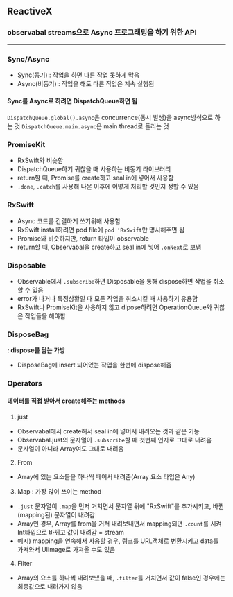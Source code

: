 ## ReactiveX
###  observabal streams으로 Async 프로그래밍을 하기 위한 API

---

### Sync/Async

- Sync(동기) : 작업을 하면 다른 작업 못하게 막음
- Async(비동기) : 작업을 해도 다른 작업은 계속 실행됨

#### Sync를 Async로 하려면 DispatchQueue하면 됨

`DispatchQueue.global().async`은 concurrence(동시 발생)을 async방식으로 하는 것
`DispatchQueue.main.async`은 main thread로 돌리는 것

### PromiseKit

- RxSwift와 비슷함
- DispatchQueue하기 귀찮을 때 사용하는 비동기 라이브러리
- return할 때, Promise를 create하고 seal in에 넣어서 사용함
- `.done`, `.catch`를 사용해 나온 이후에 어떻게 처리할 것인지 정할 수 있음

### RxSwift

- Async 코드를 간결하게 쓰기위해 사용함
- RxSwift install하려면 pod file에 `pod 'RxSwift`만 명시해주면 됨
- Promise와 비슷하지만, return 타입이 observable
- return할 때, Observabal을 create하고 seal in에 넣어 `.onNext`로 보냄

### Disposable

- Observable에서 `.subscribe`하면 Disposable을 통해 dispose하면 작업을 취소할 수 있음
- error가 나거나 특정상황일 때 모든 작업을 취소시킬 때 사용하기 유용함
- RxSwift나 PromiseKit을 사용하지 않고 dipose하려면 OperationQueue와 귀찮은 작업들을 해야함

### DisposeBag
**: dispose를 담는 가방**

- DisposeBag에 insert 되어있는 작업을 한번에 dispose해줌

### Operators

#### 데이터를 직접 받아서 create해주는 methods

1. just

- Observabal에서 create해서 seal in에 넣어서 내려오는 것과 같은 기능
- Observabal.just의 문자열이 `.subscribe`할 때 첫번째 인자로 그대로 내려옴
- 문자열이 아니라 Array여도 그대로 내려옴

2. From

- Array에 있는 요소들을 하나씩 떼어서 내려줌(Array 요소 타입은 Any)

3. Map : 가장 많이 쓰이는 method

- `.just` 문자열이 `.map`을 먼저 거치면서 문자열 뒤에 "RxSwift"를 추가시키고, 바뀐(mapping된) 문자열이 내려감
- Array인 경우, Array를 from을 거쳐 내려보내면서 mapping되면 `.count`를 시켜 Int타입으로 바뀌고 값이 내려감 = stream
- 예시) mapping을 연속해서 사용할 경우, 링크를 URL객체로 변환시키고 data를 가져와서 UIImage로 가져올 수도 있음

4. Filter

- Array의 요소를 하나씩 내려보냈을 때, `.filter`를 거치면서 값이 false인 경우에는 최종값으로 내려가지 않음

